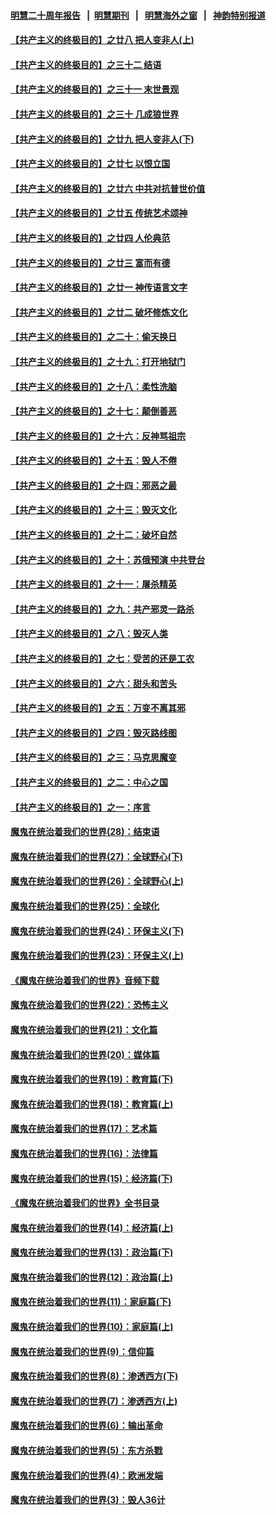 #### [明慧二十周年报告](https://github.com/gfw-breaker/mh-reports/blob/master/README.md?t=07211301) &nbsp;&nbsp;|&nbsp;&nbsp;[明慧期刊](https://github.com/gfw-breaker/mh-qikan) &nbsp;&nbsp;|&nbsp;&nbsp; [明慧海外之窗](https://github.com/gfw-breaker/mh-news/blob/master/README.md?t=07211301) &nbsp;&nbsp;|&nbsp;&nbsp; [神韵特别报道](https://github.com/gfw-breaker/mh-news/blob/master/shenyun.md?t=07211301) 

#### [【共产主义的终极目的】之廿八 把人变非人(上)](../pages/nsc422/n11340492.md?t=07211301) 

#### [【共产主义的终极目的】之三十二 结语](../pages/nsc422/n11360535.md?t=07211301) 

#### [【共产主义的终极目的】之三十一 末世景观](../pages/nsc422/n11351129.md?t=07211301) 

#### [【共产主义的终极目的】之三十 几成狼世界](../pages/nsc422/n11348280.md?t=07211301) 

#### [【共产主义的终极目的】之廿九 把人变非人(下)](../pages/nsc422/n11344140.md?t=07211301) 

#### [【共产主义的终极目的】之廿七 以恨立国](../pages/nsc422/n11336944.md?t=07211301) 

#### [【共产主义的终极目的】之廿六 中共对抗普世价值](../pages/nsc422/n11324785.md?t=07211301) 

#### [【共产主义的终极目的】之廿五 传统艺术颂神](../pages/nsc422/n11296396.md?t=07211301) 

#### [【共产主义的终极目的】之廿四 人伦典范](../pages/nsc422/n11296397.md?t=07211301) 

#### [【共产主义的终极目的】之廿三 富而有德](../pages/nsc422/n11283598.md?t=07211301) 

#### [【共产主义的终极目的】之廿一 神传语言文字](../pages/nsc422/n11263265.md?t=07211301) 

#### [【共产主义的终极目的】之廿二 破坏修炼文化](../pages/nsc422/n11245728.md?t=07211301) 

#### [【共产主义的终极目的】之二十：偷天换日](../pages/nsc422/n11238846.md?t=07211301) 

#### [【共产主义的终极目的】之十九：打开地狱门](../pages/nsc422/n11206376.md?t=07211301) 

#### [【共产主义的终极目的】之十八：柔性洗脑](../pages/nsc422/n11199994.md?t=07211301) 

#### [【共产主义的终极目的】之十七：颠倒善恶](../pages/nsc422/n11179782.md?t=07211301) 

#### [【共产主义的终极目的】之十六：反神骂祖宗](../pages/nsc422/n11166798.md?t=07211301) 

#### [【共产主义的终极目的】之十五：毁人不倦](../pages/nsc422/n11166792.md?t=07211301) 

#### [【共产主义的终极目的】之十四：邪恶之最](../pages/nsc422/n11150249.md?t=07211301) 

#### [【共产主义的终极目的】之十三：毁灭文化](../pages/nsc422/n11135227.md?t=07211301) 

#### [【共产主义的终极目的】之十二：破坏自然](../pages/nsc422/n11135214.md?t=07211301) 

#### [【共产主义的终极目的】之十：苏俄预演 中共登台](../pages/nsc422/n11118424.md?t=07211301) 

#### [【共产主义的终极目的】之十一：屠杀精英](../pages/nsc422/n11118442.md?t=07211301) 

#### [【共产主义的终极目的】之九：共产邪灵一路杀](../pages/nsc422/n11114139.md?t=07211301) 

#### [【共产主义的终极目的】之八：毁灭人类](../pages/nsc422/n11108503.md?t=07211301) 

#### [【共产主义的终极目的】之七：受苦的还是工农](../pages/nsc422/n11101809.md?t=07211301) 

#### [【共产主义的终极目的】之六：甜头和苦头](../pages/nsc422/n11096971.md?t=07211301) 

#### [【共产主义的终极目的】之五：万变不离其邪](../pages/nsc422/n11091285.md?t=07211301) 

#### [【共产主义的终极目的】之四：毁灭路线图](../pages/nsc422/n11086284.md?t=07211301) 

#### [【共产主义的终极目的】之三：马克思魔变](../pages/nsc422/n11061941.md?t=07211301) 

#### [【共产主义的终极目的】之二：中心之国](../pages/nsc422/n11047728.md?t=07211301) 

#### [【共产主义的终极目的】之一：序言](../pages/nsc422/n11086077.md?t=07211301) 

#### [魔鬼在统治着我们的世界(28)：结束语](../pages/nsc422/n10936246.md?t=07211301) 

#### [魔鬼在统治着我们的世界(27)：全球野心(下)](../pages/nsc422/n10928319.md?t=07211301) 

#### [魔鬼在统治着我们的世界(26)：全球野心(上)](../pages/nsc422/n10900318.md?t=07211301) 

#### [魔鬼在统治着我们的世界(25)：全球化](../pages/nsc422/n10788205.md?t=07211301) 

#### [魔鬼在统治着我们的世界(24)：环保主义(下)](../pages/nsc422/n10695307.md?t=07211301) 

#### [魔鬼在统治着我们的世界(23)：环保主义(上)](../pages/nsc422/n10688613.md?t=07211301) 

#### [《魔鬼在统治着我们的世界》音频下载](../pages/nsc422/n10635553.md?t=07211301) 

#### [魔鬼在统治着我们的世界(22)：恐怖主义](../pages/nsc422/n10614727.md?t=07211301) 

#### [魔鬼在统治着我们的世界(21)：文化篇](../pages/nsc422/n10597706.md?t=07211301) 

#### [魔鬼在统治着我们的世界(20)：媒体篇](../pages/nsc422/n10586579.md?t=07211301) 

#### [魔鬼在统治着我们的世界(19)：教育篇(下)](../pages/nsc422/n10564808.md?t=07211301) 

#### [魔鬼在统治着我们的世界(18)：教育篇(上)](../pages/nsc422/n10526970.md?t=07211301) 

#### [魔鬼在统治着我们的世界(17)：艺术篇](../pages/nsc422/n10499093.md?t=07211301) 

#### [魔鬼在统治着我们的世界(16)：法律篇](../pages/nsc422/n10485969.md?t=07211301) 

#### [魔鬼在统治着我们的世界(15)：经济篇(下)](../pages/nsc422/n10469975.md?t=07211301) 

#### [《魔鬼在统治着我们的世界》全书目录](../pages/nsc422/n10464261.md?t=07211301) 

#### [魔鬼在统治着我们的世界(14)：经济篇(上)](../pages/nsc422/n10457370.md?t=07211301) 

#### [魔鬼在统治着我们的世界(13)：政治篇(下)](../pages/nsc422/n10448270.md?t=07211301) 

#### [魔鬼在统治着我们的世界(12)：政治篇(上)](../pages/nsc422/n10444576.md?t=07211301) 

#### [魔鬼在统治着我们的世界(11)：家庭篇(下)](../pages/nsc422/n10440961.md?t=07211301) 

#### [魔鬼在统治着我们的世界(10)：家庭篇(上)](../pages/nsc422/n10435448.md?t=07211301) 

#### [魔鬼在统治着我们的世界(9)：信仰篇](../pages/nsc422/n10432159.md?t=07211301) 

#### [魔鬼在统治着我们的世界(8)：渗透西方(下)](../pages/nsc422/n10429603.md?t=07211301) 

#### [魔鬼在统治着我们的世界(7)：渗透西方(上)](../pages/nsc422/n10426013.md?t=07211301) 

#### [魔鬼在统治着我们的世界(6)：输出革命](../pages/nsc422/n10421536.md?t=07211301) 

#### [魔鬼在统治着我们的世界(5)：东方杀戮](../pages/nsc422/n10417707.md?t=07211301) 

#### [魔鬼在统治着我们的世界(4)：欧洲发端](../pages/nsc422/n10414890.md?t=07211301) 

#### [魔鬼在统治着我们的世界(3)：毁人36计](../pages/nsc422/n10411583.md?t=07211301) 

